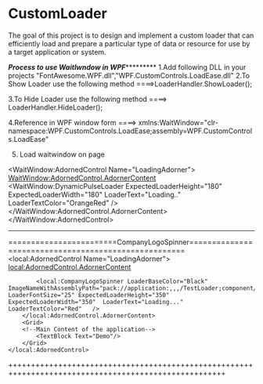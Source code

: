 # CustomLoader
The goal of this project is to design and implement a custom loader that can efficiently load and prepare a particular type of data or resource for use by a target application or system. 



***************Process to use WaitIwndow in WPF************************
1.Add following DLL in your projects
  "FontAwesome.WPF.dll","WPF.CustomControls.LoadEase.dll"
2.To Show Loader use the following method
====>LoaderHandler.ShowLoader();

3.To Hide Loader use the following method
====> LoaderHandler.HideLoader();

4.Reference in WPF window form
====> xmlns:WaitWindow="clr-namespace:WPF.CustomControls.LoadEase;assembly=WPF.CustomControls.LoadEase"

5. Load waitwindow on page

<Window x:Class="WpfApp1.MainWindow"
        xmlns="http://schemas.microsoft.com/winfx/2006/xaml/presentation"
        xmlns:x="http://schemas.microsoft.com/winfx/2006/xaml"
        xmlns:d="http://schemas.microsoft.com/expression/blend/2008"
        xmlns:mc="http://schemas.openxmlformats.org/markup-compatibility/2006"
        xmlns:local="clr-namespace:WpfApp1"
        xmlns:WaitWindow="clr-namespace:WPF.CustomControls.LoadEase;assembly=WPF.CustomControls.LoadEase"
        mc:Ignorable="d"
        Title="MainWindow" Height="450" Width="800">
    <WaitWindow:AdornedControl Name="LoadingAdorner">
        <!--Overlay for WaitLoader-->
        <WaitWindow:AdornedControl.AdornerContent>
            <WaitWindow:DynamicPulseLoader ExpectedLoaderHeight="180" ExpectedLoaderWidth="180" LoaderText="Loading.."  LoaderTextColor="OrangeRed"   />
        </WaitWindow:AdornedControl.AdornerContent>
        <Grid>
            <!--Main Content of the application-->
            <TextBlock Text="Demo"/>
        </Grid>
    </WaitWindow:AdornedControl>
</Window>
**************************************************************************************************************

========================CompanyLogoSpinner=====================================================
<Window x:Class="TestLoader.MainWindow"
        xmlns="http://schemas.microsoft.com/winfx/2006/xaml/presentation"
        xmlns:x="http://schemas.microsoft.com/winfx/2006/xaml"
        xmlns:d="http://schemas.microsoft.com/expression/blend/2008"
        xmlns:mc="http://schemas.openxmlformats.org/markup-compatibility/2006"
        xmlns:local="clr-namespace:WPF.CustomControls.LoadEase;assembly=WPF.CustomControls.LoadEase"
        mc:Ignorable="d"
        Title="MainWindow" Height="450" Width="800">
    <local:AdornedControl Name="LoadingAdorner">
        <!--Overlay for WaitLoader-->
        <local:AdornedControl.AdornerContent>
            
            <local:CompanyLogoSpinner LoaderBaseColor="Black" ImageNameWithAssemblyPath="pack://application:,,,/TestLoader;component/Images/Logo.png" LoaderFontSize="25" ExpectedLoaderHeight="350" ExpectedLoaderWidth="350"  LoaderText="Loading..."  LoaderTextColor="Red"   />
        </local:AdornedControl.AdornerContent>
        <Grid>
        <!--Main Content of the application-->
            <TextBlock Text="Demo"/>
        </Grid>
    </local:AdornedControl>
</Window>

++++++++++++++++++++++++++++++++++++++++++++++++++++++++++++++++++++++++++++++++++++++++++++++++++++++




